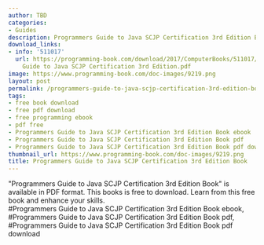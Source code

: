```yaml
---
author: TBD
categories:
- Guides
description: Programmers Guide to Java SCJP Certification 3rd Edition Book
download_links:
- info: '511017'
  url: https://programming-book.com/download/2017/ComputerBooks/511017/Programmers
    Guide to Java SCJP Certification 3rd Edition.pdf
image: https://www.programming-book.com/doc-images/9219.png
layout: post
permalink: /programmers-guide-to-java-scjp-certification-3rd-edition-book.html
tags:
- free book download
- free pdf download
- free programming ebook
- pdf free
- Programmers Guide to Java SCJP Certification 3rd Edition Book ebook
- Programmers Guide to Java SCJP Certification 3rd Edition Book pdf
- Programmers Guide to Java SCJP Certification 3rd Edition Book pdf download
thumbnail_url: https://www.programming-book.com/doc-images/9219.png
title: Programmers Guide to Java SCJP Certification 3rd Edition Book
---
```


 
<div class="item-desc text-justify">
  "Programmers Guide to Java SCJP Certification 3rd Edition Book" is available in PDF format. This books is free to download. Learn from this free book and enhance your skills.
  <br>
  #Programmers Guide to Java SCJP Certification 3rd Edition Book ebook, #Programmers Guide to Java SCJP Certification 3rd Edition Book pdf, #Programmers Guide to Java SCJP Certification 3rd Edition Book pdf download
</div>